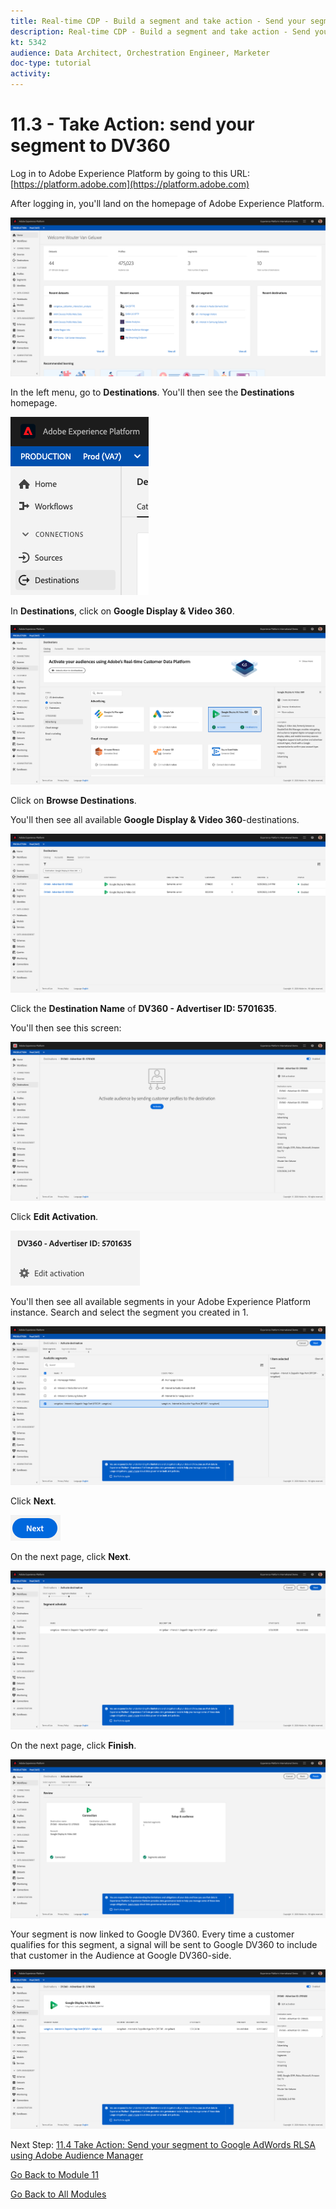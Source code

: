 ```yaml
---
title: Real-time CDP - Build a segment and take action - Send your segment to DV360
description: Real-time CDP - Build a segment and take action - Send your segment to DV360
kt: 5342
audience: Data Architect, Orchestration Engineer, Marketer
doc-type: tutorial
activity: 
---
```


# 11.3 - Take Action: send your segment to DV360

Log in to Adobe Experience Platform by going to this URL: [https://platform.adobe.com](https://platform.adobe.com)

After logging in, you'll land on the homepage of Adobe Experience Platform.

![Data Ingestion](./images/home.png)

In the left menu, go to **Destinations**.
You'll then see the **Destinations** homepage.

![RTCDP](./images/rtcdpmenudest.png)

In **Destinations**, click on **Google Display & Video 360**.

![RTCDP](./images/rtcdpgoogleseg.png)

Click on **Browse Destinations**.

You'll then see all available **Google Display & Video 360**-destinations.

![RTCDP](./images/rtcdpgoogledest.png)

Click the **Destination Name** of **DV360 - Advertiser ID: 5701635**.

You'll then see this screen:

![RTCDP](./images/rtcdpgoogledest1.png)

Click **Edit Activation**.

![RTCDP](./images/rtcdpactivate.png)

You'll then see all available segments in your Adobe Experience Platform instance. Search and select the segment you created in 1.

![RTCDP](./images/rtcdpactivateseg.png)

Click **Next**.

![RTCDP](./images/rtcdpnext.png)

On the next page, click **Next**.

![RTCDP](./images/rtcdpnext1.png)

On the next page, click **Finish**.

![RTCDP](./images/rtcdpnext2.png)

Your segment is now linked to Google DV360. Every time a customer qualifies for this segment, a signal will be sent to Google DV360 to include that customer in the Audience at Google DV360-side.

![RTCDP](./images/rtcdpnext3.png)

Next Step: [11.4 Take Action: Send your segment to Google AdWords RLSA using Adobe Audience Manager](./ex4.md)

[Go Back to Module 11](./real-time-cdp-build-a-segment-take-action.md)

[Go Back to All Modules](../../overview.md)
